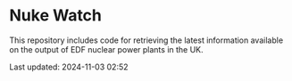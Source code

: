 # Nuke Watch

This repository includes code for retrieving the latest information available on the output of EDF nuclear power plants in the UK.

Last updated: 2024-11-03 02:52
